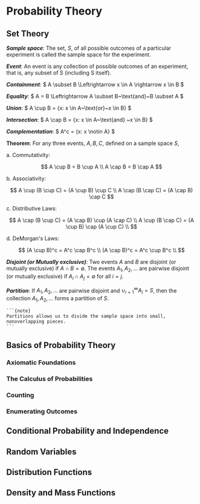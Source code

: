 # Probability Theory

## Set Theory

***Sample space***: The set, $S$, of all possible outcomes of a particular experiment is called the sample space for the experiment.

***Event***: An event is any collection of possible outcomes of an experiment, that is, any subset of S (including S itself).

***Containment***:
$
    A \subset B \Leftrightarrow x \in A \rightarrow x \in B
$

***Equality***:
$
    A = B \Leftrightarrow A \subset B~\text{and}~B \subset A
$

***Union***:
$
A \cup B = \{x: x \in A~\text{or}~x \in B\}
$

***Intersection***:
$
    A \cap B = \{x: x \in A~\text{and} ~x \in B\}
$

***Complementation***: 
$
    A^c = \{x: x \notin A\}
$

**Theorem**: For any three events, $A, B, C$, defined on a sample space $S$,

a. Commutativity:

$$
    A \cup B = B \cup A \\
    A \cap B = B \cap A
$$

b. Associativity:

$$
    A \cup (B \cup C) = (A \cup B) \cup C \\
    A \cap (B \cap C) = (A \cap B) \cap C
$$

c. Distributive Laws:

$$
    A \cap (B \cup C) = (A \cap B) \cup (A \cap C) \\
    A \cup (B \cap C) = (A \cup B) \cap (A \cup C) \\
$$

d. DeMorgan's Laws: 

$$
    (A \cup B)^c =  A^c \cap B^c \\
    (A \cap B)^c =  A^c \cup B^c \\
$$

***Disjoint (or Mutually exclusive)***: Two events $A$ and $B$ are disjoint (or mutually exclusive) if $A \cap B = \emptyset$. The events $A_1, A_2, \dots$ are pairwise disjoint (or mutually exclusive) if $A_i \cap A_j = \emptyset$ for all $i = j$.

***Partition***: If $A_1, A_2, \dots$ are pairwise disjoint and $\cup_{i=1}^\infty A_i = S$, then the
collection $A_1, A_2, \dots$ forms a partition of $S$.

````{margin}
```{note}
Partitions allows us to divide the sample space into small, nonoverlapping pieces.
```
````


## Basics of Probability Theory

### Axiomatic Foundations

### The Calculus of Probabilities

### Counting

### Enumerating Outcomes

## Conditional Probability and Independence

## Random Variables

## Distribution Functions

## Density and Mass Functions